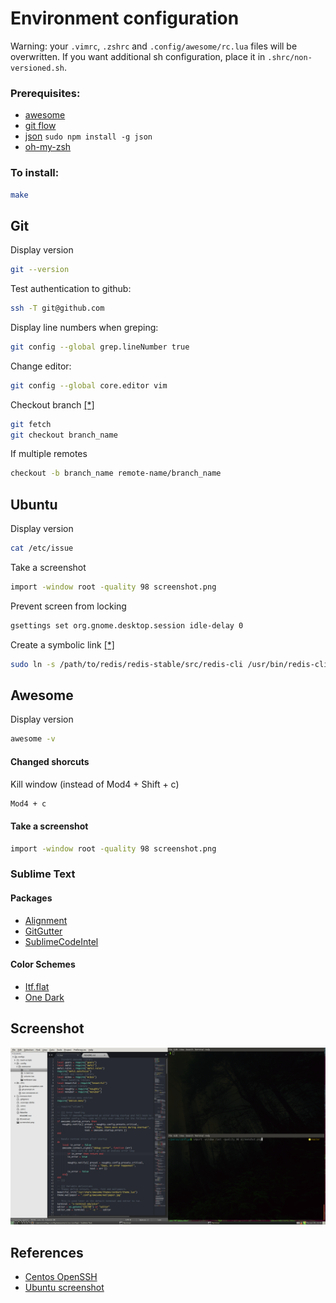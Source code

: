 Environment configuration
===

Warning: your `.vimrc`, `.zshrc` and `.config/awesome/rc.lua` files will be overwritten.
If you want additional sh configuration, place it in `.shrc/non-versioned.sh`.

### Prerequisites:
- [awesome](http://awesome.naquadah.org/)
- [git flow](https://github.com/nvie/gitflow)
- [json](https://github.com/zpoley/json-command) `sudo npm install -g json`
- [oh-my-zsh](https://github.com/robbyrussell/oh-my-zsh)

### To install:

```sh
make
```

Git
---
Display version
```sh
git --version
```

Test authentication to github:
```sh
ssh -T git@github.com
```

Display line numbers when greping:
```sh
git config --global grep.lineNumber true
```

Change editor:
```sh
git config --global core.editor vim
```

Checkout branch [[*]](http://stackoverflow.com/questions/1783405/checkout-remote-git-branch)
```sh
git fetch
git checkout branch_name
```
If multiple remotes
```sh
checkout -b branch_name remote-name/branch_name
```


Ubuntu
---
Display version
```sh
cat /etc/issue
```

Take a screenshot
```sh
import -window root -quality 98 screenshot.png
```

Prevent screen from locking
```sh
gsettings set org.gnome.desktop.session idle-delay 0
```

Create a symbolic link [[*]](https://en.wikipedia.org/wiki/Symbolic_link)
```sh
sudo ln -s /path/to/redis/redis-stable/src/redis-cli /usr/bin/redis-cli
```

Awesome
---
Display version
```sh
awesome -v
```
#### Changed shorcuts
Kill window (instead of Mod4 + Shift + c)
```sh
Mod4 + c
```

#### Take a screenshot
```sh
import -window root -quality 98 screenshot.png
```

### Sublime Text

#### Packages
- [Alignment](http://wbond.net/sublime_packages/alignment)
- [GitGutter](https://github.com/jisaacks/GitGutter)
- [SublimeCodeIntel](https://github.com/SublimeCodeIntel/SublimeCodeIntel)

#### Color Schemes
- [Itf.flat](http://itsthatguy.com/post/70191573560/sublime-text-theme-itg-flat)
- [One Dark](https://github.com/IceTimux/one-dark-sublime-text-3-color-scheme)

Screenshot
---
![Screenshot](https://raw.githubusercontent.com/LilMeyer/configs/master/screenshot.png)

References
---
- [Centos OpenSSH](http://wiki.centos.org/HowTos/Network/SecuringSSH)
- [Ubuntu screenshot](https://awesome.naquadah.org/wiki/Screenshots)
